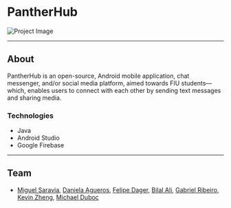 # PantherHub

![Project Image](https://g5mypkt2rc-flywheel.netdna-ssl.com/wp-content/uploads/2016/04/live-chat-dropshipping.jpg)

---

## About

PantherHub is an open-source, Android mobile application, chat messenger, and/or social media platform, aimed towards FIU students—which, enables users to connect with each other by sending text messages and sharing media.

### Technologies

- Java
- Android Studio
- Google Firebase

---

## Team

- [Miguel Saravia](https://www.linkedin.com/in/miguel-saravia-leon/), [Daniela Agueros](https://www.linkedin.com/in/daniela-agueros/), [Felipe Dager](https://www.linkedin.com/in/felipe-dager-0b208417a/), [Bilal Ali](https://www.linkedin.com/in/bilal98ali/), [Gabriel Ribeiro](https://www.linkedin.com/in/gabrielgar96/), [Kevin Zheng](https://github.com/kzhen006), [Michael Duboc](https://www.linkedin.com/in/michael-duboc-82b15719b/)
